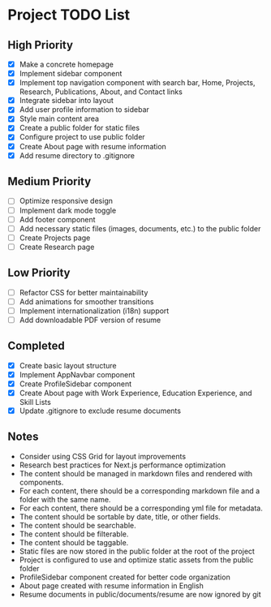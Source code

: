 # Project TODO List

## High Priority
- [x] Make a concrete homepage
- [x] Implement sidebar component
- [x] Implement top navigation component with search bar, Home, Projects, Research, Publications, About, and Contact links
- [x] Integrate sidebar into layout
- [x] Add user profile information to sidebar
- [x] Style main content area
- [x] Create a public folder for static files
- [x] Configure project to use public folder
- [x] Create About page with resume information
- [x] Add resume directory to .gitignore

## Medium Priority
- [ ] Optimize responsive design
- [ ] Implement dark mode toggle
- [ ] Add footer component
- [ ] Add necessary static files (images, documents, etc.) to the public folder
- [ ] Create Projects page
- [ ] Create Research page

## Low Priority
- [ ] Refactor CSS for better maintainability
- [ ] Add animations for smoother transitions
- [ ] Implement internationalization (i18n) support
- [ ] Add downloadable PDF version of resume

## Completed
- [x] Create basic layout structure
- [x] Implement AppNavbar component
- [x] Create ProfileSidebar component
- [x] Create About page with Work Experience, Education Experience, and Skill Lists
- [x] Update .gitignore to exclude resume documents

## Notes
- Consider using CSS Grid for layout improvements
- Research best practices for Next.js performance optimization
- The content should be managed in markdown files and rendered with components.
- For each content, there should be a corresponding markdown file and a folder with the same name.
- For each content, there should be a corresponding yml file for metadata.
- The content should be sortable by date, title, or other fields.
- The content should be searchable.
- The content should be filterable.
- The content should be taggable.
- Static files are now stored in the public folder at the root of the project
- Project is configured to use and optimize static assets from the public folder
- ProfileSidebar component created for better code organization
- About page created with resume information in English
- Resume documents in public/documents/resume are now ignored by git
